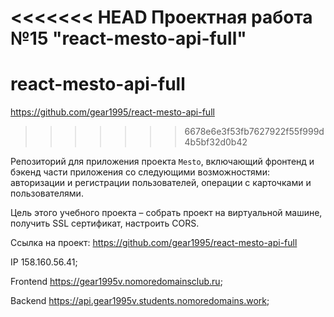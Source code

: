 <<<<<<< HEAD
Проектная работа №15 "react-mesto-api-full"
=======
# react-mesto-api-full
https://github.com/gear1995/react-mesto-api-full
>>>>>>> 6678e6e3f53fb7627922f55f999d4b5bf32d0b42

Репозиторий для приложения проекта `Mesto`, включающий фронтенд и бэкенд части приложения со следующими возможностями: авторизации и регистрации пользователей, операции с карточками и пользователями.

Цель этого учебного проекта – собрать проект на виртуальной машине, получить SSL сертификат, настроить CORS.

Ссылка на проект: https://github.com/gear1995/react-mesto-api-full

IP  158.160.56.41;

Frontend  https://gear1995v.nomoredomainsclub.ru;

Backend  https://api.gear1995v.students.nomoredomains.work;